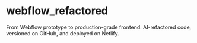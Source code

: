 # webflow_refactored
From Webflow prototype to production-grade frontend: AI-refactored code, versioned on GitHub, and deployed on Netlify.
